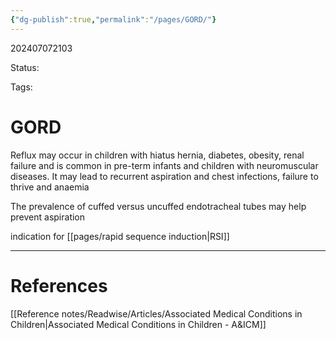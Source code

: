 ```yaml
---
{"dg-publish":true,"permalink":"/pages/GORD/"}
---
```



202407072103

Status: 

Tags: 

# GORD
Reflux may occur in children with hiatus hernia, diabetes, obesity, renal failure and is common in pre-term infants and children with neuromuscular diseases. It may lead to recurrent aspiration and chest infections, failure to thrive and anaemia

The prevalence of cuffed versus uncuffed endotracheal tubes may help prevent aspiration


indication for [[pages/rapid sequence induction\|RSI]]

___
# References
[[Reference notes/Readwise/Articles/Associated Medical Conditions in Children\|Associated Medical Conditions in Children - A&ICM]]